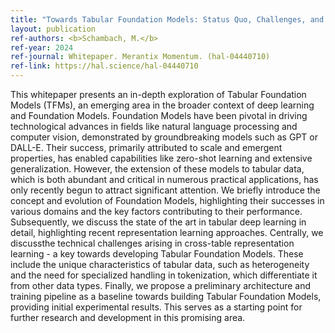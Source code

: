 ```yaml
---
title: "Towards Tabular Foundation Models: Status Quo, Challenges, and Opportunities"
layout: publication
ref-authors: <b>Schambach, M.</b>
ref-year: 2024
ref-journal: Whitepaper. Merantix Momentum. (hal-04440710)
ref-link: https://hal.science/hal-04440710
---
```


This whitepaper presents an in-depth exploration of Tabular Foundation Models (TFMs), an emerging area in the broader context of deep learning and Foundation Models. Foundation Models have been pivotal in driving technological advances in fields like natural language processing and computer vision, demonstrated by groundbreaking models such as GPT or DALL-E. Their success, primarily attributed to scale and emergent properties, has enabled capabilities like zero-shot learning and extensive generalization. However, the extension of these models to tabular data, which is both abundant and critical in numerous practical applications, has only recently begun to attract significant attention. We briefly introduce the concept and evolution of Foundation Models, highlighting their successes in various domains and the key factors contributing to their performance. Subsequently, we discuss the state of the art in tabular deep learning in detail, highlighting recent representation learning approaches. Centrally, we discussthe technical challenges arising in cross-table representation learning - a key towards developing Tabular Foundation Models. These include the unique characteristics of tabular data, such as heterogeneity and the need for specialized handling in tokenization, which differentiate it from other data types. Finally, we propose a preliminary architecture and training pipeline as a baseline towards building Tabular Foundation Models, providing initial experimental results. This serves as a starting point for further research and development in this promising area.
